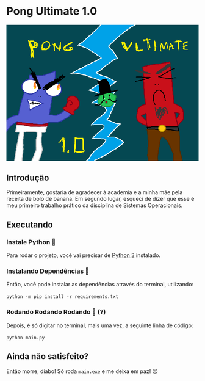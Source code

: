 # Pong Ultimate 1.0

![Pong Ultimate 1.0](assets/images/pong_ultimate.png)

## Introdução

Primeiramente, gostaria de agradecer à academia e a minha mãe pela receita de bolo de banana. Em segundo lugar, esqueci de dizer que esse é meu primeiro trabalho prático da disciplina de Sistemas Operacionais.

## Executando

### Instale Python 🐍

Para rodar o projeto, você vai precisar de [Python 3](https://www.python.org/downloads/) instalado.

### Instalando Dependências 👊

Então, você pode instalar as dependências através do terminal, utilizando:

`python -m pip install -r requirements.txt`

### Rodando Rodando Rodando 🎡 (?)

Depois, é só digitar no terminal, mais uma vez, a seguinte linha de código:

`python main.py`

## Ainda não satisfeito?

Então morre, diabo! Só roda `main.exe` e me deixa em paz! 😡
